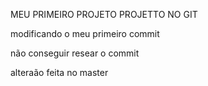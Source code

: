 MEU PRIMEIRO PROJETO PROJETTO NO GIT

modificando o meu primeiro commit

não conseguir resear o commit

alteraão feita no master